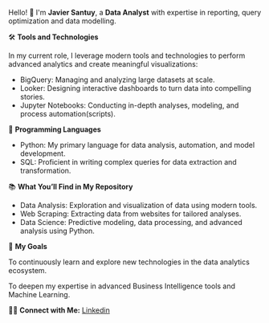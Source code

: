 
Hello! 👋 I'm **Javier Santuy**, a **Data Analyst** with expertise in reporting, query optimization and data modelling.

🛠️ **Tools and Technologies**

In my current role, I leverage modern tools and technologies to perform advanced analytics and create meaningful visualizations:

 - BigQuery: Managing and analyzing large datasets at scale.
 - Looker: Designing interactive dashboards to turn data into compelling stories.
 - Jupyter Notebooks: Conducting in-depth analyses, modeling, and process automation(scripts).

🌟 **Programming Languages**
 - Python: My primary language for data analysis, automation, and model development.
 - SQL: Proficient in writing complex queries for data extraction and transformation.

📚 **What You’ll Find in My Repository**

 - Data Analysis: Exploration and visualization of data using modern tools.
 - Web Scraping: Extracting data from websites for tailored analyses.
 - Data Science: Predictive modeling, data processing, and advanced analysis using Python.

🌱 **My Goals**

To continuously learn and explore new technologies in the data analytics ecosystem.

To deepen my expertise in advanced Business Intelligence tools and Machine Learning.


👋🏻 **Connect with Me:**
[Linkedin](https://www.linkedin.com/in/javier-santuy-mu%C3%B1oz-55b257324/)